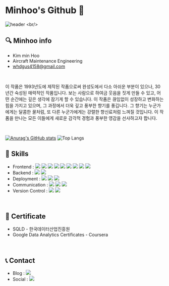 # Minhoo's Github 🤗
![header](https://capsule-render.vercel.app/api?type=rounded&color=timeGradient&text=console.log("%20Welcome%20to%20Minhoo's%20Github%20👋🏻%20");&animation=twinkling&fontSize=30&fontAlignY=50&fontAlign=50&height=150)
<br/>
## :mag:  Minhoo info 
- Kim min Hoo
- Aircraft Maintenance Engineering
- whdgus4158@gmail.com
<br/>
<p>이 작품은 1993년도에 제작된 작품으로써 완성도에서 다소 아쉬운 부분이 있으나, 30년간 숙성된 매력적인 작품입니다. 보는 사람으로 하여금 웃음을 짓게 만들 수 있고, 어떤 순간에는 깊은 생각에 잠기게 할 수 있습니다. 이 작품은 끊임없이 성장하고 변화하는 힘을 가지고 있으며, 그 과정에서 더욱 깊고 풍부한 향기를 풍깁니다. 그 향기는 누군가에게는 달콤한 꿀처럼, 또 다른 누군가에게는 강렬한 향신료처럼 느껴질 것입니다. 이 작품을 만나는 모든 이들에게 새로운 감각적 경험과 풍부한 영감을 선사하고자 합니다.</p>
<br/>

[![Anurag's GitHub stats](https://github-readme-stats.vercel.app/api?username=Kminhoo&show_icons=true&count_private=true&line_height=25&theme=dracula&hide=stars,issues)](https://github.com/anuraghazra/github-readme-stats)
![Top Langs](https://github-readme-stats-sand-six-91.vercel.app/api/top-langs/?username=Kminhoo&layout=compact&theme=dracula)
<br/>
## :wrench: Skills
- Frontend : <span><img src="https://img.shields.io/badge/HTML-e34f26?style=flat&logo=html5&logoColor=white"/></span>
<span><img src="https://img.shields.io/badge/CSS-1572b6?style=flat&logo=css3&logoColor=white"/></span>
<span><img src="https://img.shields.io/badge/JavaScript-dbab09?style=flat&logo=javascript&logoColor=white"/></span>
<span><img src="https://img.shields.io/badge/TypeScript-3178C6?style=flat&logo=typescript&logoColor=white"/></span>
<span><img src="https://img.shields.io/badge/Sass-cc6699?style=flat&logo=sass&logoColor=white"/></span>
<span><img src="https://img.shields.io/badge/React-61dafb?style=flat&logo=react&logoColor=white"/></span>
<span><img src="https://img.shields.io/badge/Redux-764abc?style=flat&logo=redux&logoColor=white"/></span>
<span><img src="https://img.shields.io/badge/Next.js-000000?style=flat&logo=next.js&logoColor=white"/></span>
<span><img src="https://img.shields.io/badge/Tailwind CSS-06B6D4?style=flat&logo=tailwind-css&logoColor=white"/></span><br/>
- Backend : <span><img src="https://img.shields.io/badge/node.js-06B6D4?style=flat&logo=node.js&logoColor=white"/></span>
<span><img src="https://img.shields.io/badge/Firebase-FFCA28?style=flat&logo=heroku&logoColor=white"/></span><br/>
- Deployment : <span><img src="https://img.shields.io/badge/Netlify-00c7b7?style=flat&logo=netlify&logoColor=white"/></span>
<span><img src="https://img.shields.io/badge/Vercel-000000?style=flat&logo=vercel&logoColor=white"/></span>
<span><img src="https://img.shields.io/badge/Firebase-FFCA28?style=flat&logo=heroku&logoColor=white"/></span><br/>
- Communication : <span><img src="https://img.shields.io/badge/Discord-0052cc?style=flat&logo=Discord&logoColor=white"/></span>
<span><img src="https://img.shields.io/badge/Notion-f24e1e?style=flat&logo=Notion&logoColor=white"/></span>
<span><img src="https://img.shields.io/badge/Slack-f24e1e?style=flat&logo=Slack&logoColor=white"/></span>
- Version Control : <span><img src="https://img.shields.io/badge/Git-f05032?style=flat&logo=git&logoColor=white"/></span>
<span><img src="https://img.shields.io/badge/GitHub-181717?style=flat&logo=github&logoColor=white"/></span>
<br/>

## :card_index: Certificate
- SQLD - 한국데이터산업진흥원<br>
- Google Data Analytics Certificates - Coursera <br>
<br/>

## :telephone_receiver: Contact
- Blog : <a href="https://velog.io/@alsgn4158/posts"><span><img src="https://img.shields.io/badge/velog-f24e1e?style=flat&logo=velog&logoColor=white"/></span></a>
- Social : <a href="https://www.instagram.com/mh10.14/"><span><img src="https://img.shields.io/badge/Instagram-E4405F?style=flat&logo=instagram&logoColor=white"/></span></a>
